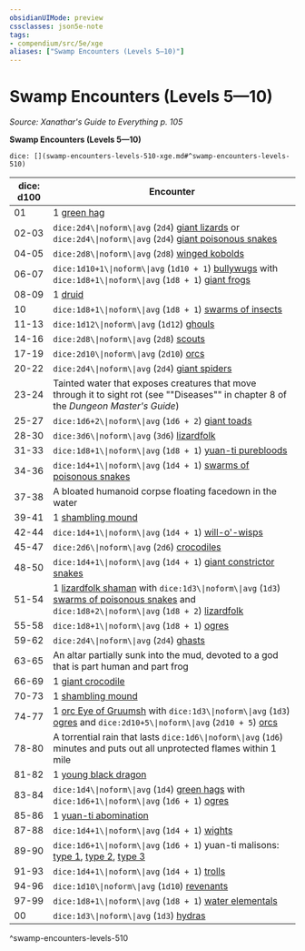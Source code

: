 ```yaml
---
obsidianUIMode: preview
cssclasses: json5e-note
tags:
- compendium/src/5e/xge
aliases: ["Swamp Encounters (Levels 5—10)"]
---
```

# Swamp Encounters (Levels 5—10)
*Source: Xanathar's Guide to Everything p. 105* 

**Swamp Encounters (Levels 5—10)**

`dice: [](swamp-encounters-levels-510-xge.md#^swamp-encounters-levels-510)`

| dice: d100 | Encounter |
|------------|-----------|
| 01 | 1 [green hag](2-Mechanics/CLI/bestiary/fey/green-hag.md) |
| 02-03 | `dice:2d4\\|noform\\|avg` (`2d4`) [giant lizards](2-Mechanics/CLI/bestiary/beast/giant-lizard.md) or `dice:2d4\\|noform\\|avg` (`2d4`) [giant poisonous snakes](2-Mechanics/CLI/bestiary/beast/giant-poisonous-snake.md) |
| 04-05 | `dice:2d8\\|noform\\|avg` (`2d8`) [winged kobolds](2-Mechanics/CLI/bestiary/humanoid/winged-kobold.md) |
| 06-07 | `dice:1d10+1\\|noform\\|avg` (`1d10 + 1`) [bullywugs](2-Mechanics/CLI/bestiary/humanoid/bullywug.md) with `dice:1d8+1\\|noform\\|avg` (`1d8 + 1`) [giant frogs](2-Mechanics/CLI/bestiary/beast/giant-frog.md) |
| 08-09 | 1 [druid](2-Mechanics/CLI/bestiary/humanoid/druid.md) |
| 10 | `dice:1d8+1\\|noform\\|avg` (`1d8 + 1`) [swarms of insects](2-Mechanics/CLI/bestiary/beast/swarm-of-insects.md) |
| 11-13 | `dice:1d12\\|noform\\|avg` (`1d12`) [ghouls](2-Mechanics/CLI/bestiary/undead/ghoul.md) |
| 14-16 | `dice:2d8\\|noform\\|avg` (`2d8`) [scouts](2-Mechanics/CLI/bestiary/humanoid/scout.md) |
| 17-19 | `dice:2d10\\|noform\\|avg` (`2d10`) [orcs](2-Mechanics/CLI/bestiary/humanoid/orc.md) |
| 20-22 | `dice:2d4\\|noform\\|avg` (`2d4`) [giant spiders](2-Mechanics/CLI/bestiary/beast/giant-spider.md) |
| 23-24 | Tainted water that exposes creatures that move through it to sight rot (see ""Diseases"" in chapter 8 of the *Dungeon Master's Guide*) |
| 25-27 | `dice:1d6+2\\|noform\\|avg` (`1d6 + 2`) [giant toads](2-Mechanics/CLI/bestiary/beast/giant-toad.md) |
| 28-30 | `dice:3d6\\|noform\\|avg` (`3d6`) [lizardfolk](2-Mechanics/CLI/bestiary/humanoid/lizardfolk.md) |
| 31-33 | `dice:1d8+1\\|noform\\|avg` (`1d8 + 1`) [yuan-ti purebloods](2-Mechanics/CLI/bestiary/humanoid/yuan-ti-pureblood.md) |
| 34-36 | `dice:1d4+1\\|noform\\|avg` (`1d4 + 1`) [swarms of poisonous snakes](2-Mechanics/CLI/bestiary/beast/swarm-of-poisonous-snakes.md) |
| 37-38 | A bloated humanoid corpse floating facedown in the water |
| 39-41 | 1 [shambling mound](2-Mechanics/CLI/bestiary/plant/shambling-mound.md) |
| 42-44 | `dice:1d4+1\\|noform\\|avg` (`1d4 + 1`) [will-o'-wisps](2-Mechanics/CLI/bestiary/undead/will-o-wisp.md) |
| 45-47 | `dice:2d6\\|noform\\|avg` (`2d6`) [crocodiles](2-Mechanics/CLI/bestiary/beast/crocodile.md) |
| 48-50 | `dice:1d4+1\\|noform\\|avg` (`1d4 + 1`) [giant constrictor snakes](2-Mechanics/CLI/bestiary/beast/giant-constrictor-snake.md) |
| 51-54 | 1 [lizardfolk shaman](2-Mechanics/CLI/bestiary/humanoid/lizardfolk-shaman.md) with `dice:1d3\\|noform\\|avg` (`1d3`) [swarms of poisonous snakes](2-Mechanics/CLI/bestiary/beast/swarm-of-poisonous-snakes.md) and `dice:1d8+2\\|noform\\|avg` (`1d8 + 2`) [lizardfolk](2-Mechanics/CLI/bestiary/humanoid/lizardfolk.md) |
| 55-58 | `dice:1d8+1\\|noform\\|avg` (`1d8 + 1`) [ogres](2-Mechanics/CLI/bestiary/giant/ogre.md) |
| 59-62 | `dice:2d4\\|noform\\|avg` (`2d4`) [ghasts](2-Mechanics/CLI/bestiary/undead/ghast.md) |
| 63-65 | An altar partially sunk into the mud, devoted to a god that is part human and part frog |
| 66-69 | 1 [giant crocodile](2-Mechanics/CLI/bestiary/beast/giant-crocodile.md) |
| 70-73 | 1 [shambling mound](2-Mechanics/CLI/bestiary/plant/shambling-mound.md) |
| 74-77 | 1 [orc Eye of Gruumsh](2-Mechanics/CLI/bestiary/humanoid/orc-eye-of-gruumsh.md) with `dice:1d3\\|noform\\|avg` (`1d3`) [ogres](2-Mechanics/CLI/bestiary/giant/ogre.md) and `dice:2d10+5\\|noform\\|avg` (`2d10 + 5`) [orcs](2-Mechanics/CLI/bestiary/humanoid/orc.md) |
| 78-80 | A torrential rain that lasts `dice:1d6\\|noform\\|avg` (`1d6`) minutes and puts out all unprotected flames within 1 mile |
| 81-82 | 1 [young black dragon](2-Mechanics/CLI/bestiary/dragon/young-black-dragon.md) |
| 83-84 | `dice:1d4\\|noform\\|avg` (`1d4`) [green hags](2-Mechanics/CLI/bestiary/fey/green-hag.md) with `dice:1d6+1\\|noform\\|avg` (`1d6 + 1`) [ogres](2-Mechanics/CLI/bestiary/giant/ogre.md) |
| 85-86 | 1 [yuan-ti abomination](2-Mechanics/CLI/bestiary/monstrosity/yuan-ti-abomination.md) |
| 87-88 | `dice:1d4+1\\|noform\\|avg` (`1d4 + 1`) [wights](2-Mechanics/CLI/bestiary/undead/wight.md) |
| 89-90 | `dice:1d6+1\\|noform\\|avg` (`1d6 + 1`) yuan-ti malisons: [type 1](2-Mechanics/CLI/bestiary/monstrosity/yuan-ti-malison-type-1.md), [type 2](2-Mechanics/CLI/bestiary/monstrosity/yuan-ti-malison-type-2.md), [type 3](2-Mechanics/CLI/bestiary/monstrosity/yuan-ti-malison-type-3.md) |
| 91-93 | `dice:1d4+1\\|noform\\|avg` (`1d4 + 1`) [trolls](2-Mechanics/CLI/bestiary/giant/troll.md) |
| 94-96 | `dice:1d10\\|noform\\|avg` (`1d10`) [revenants](2-Mechanics/CLI/bestiary/undead/revenant.md) |
| 97-99 | `dice:1d8+1\\|noform\\|avg` (`1d8 + 1`) [water elementals](2-Mechanics/CLI/bestiary/elemental/water-elemental.md) |
| 00 | `dice:1d3\\|noform\\|avg` (`1d3`) [hydras](2-Mechanics/CLI/bestiary/monstrosity/hydra.md) |
^swamp-encounters-levels-510
